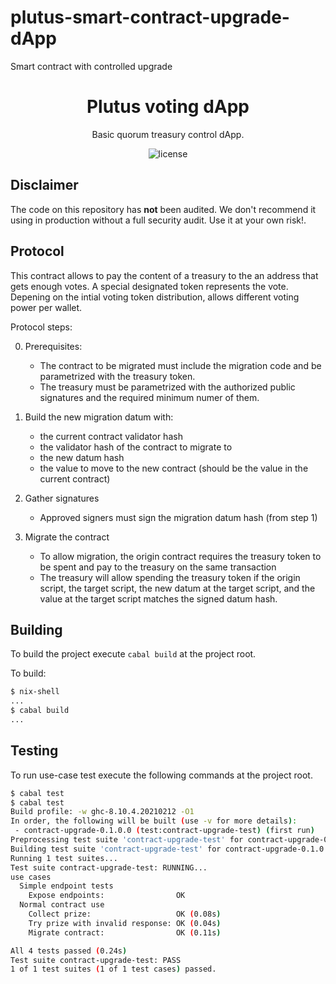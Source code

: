 # plutus-smart-contract-upgrade-dApp
Smart contract with controlled upgrade

<h1 align="center">
  Plutus voting dApp
</h1>
<p align="center">Basic quorum treasury control dApp.</p>

<p align="center"><img src="https://img.shields.io/badge/license-mit-blue?style=for-the-badge&logo=none" alt="license" /></p>

## Disclaimer

The code on this repository has **not** been audited. We don't recommend it using in production without a full security audit. Use it at your own risk!.

## Protocol

This contract allows to pay the content of a treasury to the an address that gets enough votes.
A special designated token represents the vote. Depening on the intial voting token distribution, allows different voting power per wallet.

Protocol steps:

0. Prerequisites:
   - The contract to be migrated must include the migration code and be parametrized with the treasury token.
   - The treasury must be parametrized with the authorized public signatures and the required minimum numer of them.

1. Build the new migration datum with:

   - the current contract validator hash
   - the validator hash of the contract to migrate to
   - the new datum hash
   - the value to move to the new contract (should be the value in the current contract)

2. Gather signatures
   - Approved signers must sign the migration datum hash (from step 1)

3. Migrate the contract
   - To allow migration, the origin contract requires the treasury token to be spent and pay to the treasury on the same transaction
   - The treasury will allow spending the treasury token if the origin script, the target script, the new datum at the target script, and the value at the target script matches the signed datum hash.

## Building

To build the project execute `cabal build` at the project root.

To build:

``` bash
$ nix-shell
...
$ cabal build
...
```

## Testing

To run use-case test execute the following commands at the project root.

``` bash
$ cabal test
$ cabal test
Build profile: -w ghc-8.10.4.20210212 -O1
In order, the following will be built (use -v for more details):
 - contract-upgrade-0.1.0.0 (test:contract-upgrade-test) (first run)
Preprocessing test suite 'contract-upgrade-test' for contract-upgrade-0.1.0.0..
Building test suite 'contract-upgrade-test' for contract-upgrade-0.1.0.0..
Running 1 test suites...
Test suite contract-upgrade-test: RUNNING...
use cases
  Simple endpoint tests
    Expose endpoints:                OK
  Normal contract use
    Collect prize:                   OK (0.08s)
    Try prize with invalid response: OK (0.04s)
    Migrate contract:                OK (0.11s)

All 4 tests passed (0.24s)
Test suite contract-upgrade-test: PASS
1 of 1 test suites (1 of 1 test cases) passed.

```
